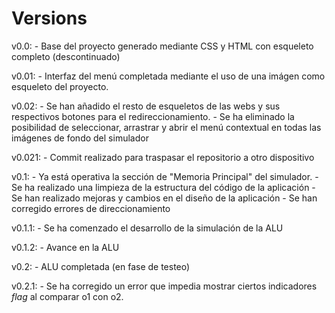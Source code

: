 # Versions

v0.0:
    - Base del proyecto generado mediante CSS y HTML con esqueleto completo (descontinuado)

v0.01:
    - Interfaz del menú completada mediante el uso de una imágen como esqueleto del proyecto.

v0.02:
    - Se han añadido el resto de esqueletos de las webs y sus respectivos botones para el redireccionamiento.
    - Se ha eliminado la posibilidad de seleccionar, arrastrar y abrir el menú contextual en todas las imágenes de fondo del simulador

v0.021:
    - Commit realizado para traspasar el repositorio a otro dispositivo

v0.1:
    - Ya está operativa la sección de "Memoria Principal" del simulador.
    - Se ha realizado una limpieza de la estructura del código de la aplicación
    - Se han realizado mejoras y cambios en el diseño de la aplicación
    - Se han corregido errores de direccionamiento

v0.1.1:
    - Se ha comenzado el desarrollo de la simulación de la ALU

v0.1.2:
    - Avance en la ALU

v0.2:
    - ALU completada (en fase de testeo)

v0.2.1:
    - Se ha corregido un error que impedia mostrar ciertos indicadores *flag* al comparar o1 con o2.
